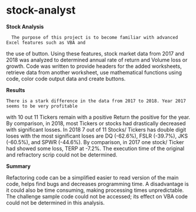 # stock-analyst

**Stock Analysis**

      The purpose of this project is to become familiar with advanced Excel features such as VBA and
the use of button. Using these features, stock market data from 2017 and 2018 was analyzed to determined 
annual rate of return and Volume loss or growth. Code was written to provide headers for the added 
worksheets, retrieve data from another worksheet, use mathematical functions using code, color code 
output data and create buttons. 

**Results**  

	There is a stark difference in the data from 2017 to 2018. Year 2017 seems to be very profitable 
with 10 out 11 Tickers remain with a positive Return the positive for the year. By comparison, in 2018,
 most Tickers or stocks had drastically decreased with significant losses. In 2018 7 out of 11 Stocks/ Tickers 
has double digit loses with the most significant loses are DQ (-62.6%), FSLR (-39.7%), JKS (-60.5%), and 
SPWR (-44.6%). By comparison, in 2017 one stock/ Ticker had showed some loss, TERP at -7.2%. The execution
 time of the original and refractory scrip could not be determined. 
 


**Summary** 

Refactoring code can be a simplified easier to read version of the main code, helps find bugs and decreases
 programming time. A disadvantage is it could also be time consuming, making processing times unpredictable. 
The challenge sample code could not be accessed; its effect on VBA code could not be determined in this analysis. 
